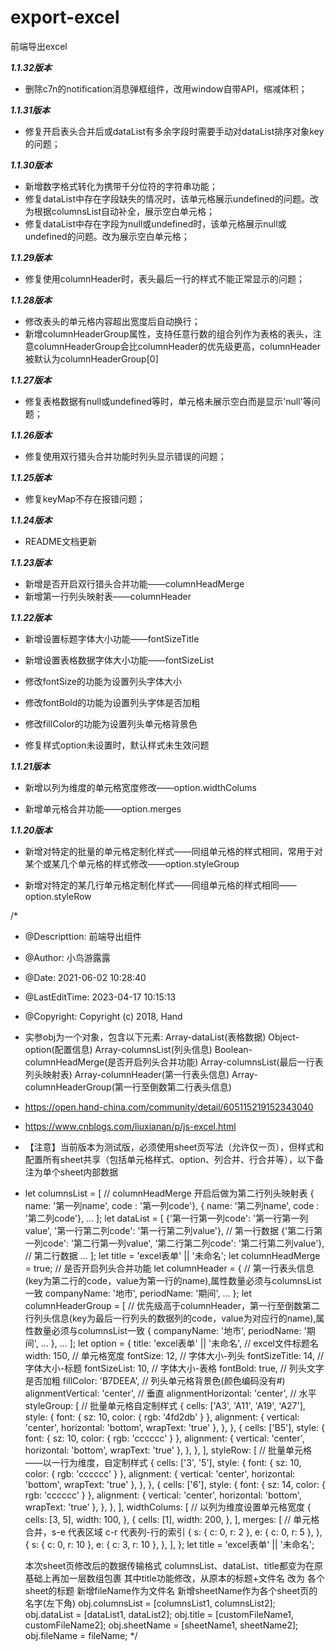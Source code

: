 # export-excel
前端导出excel

***1.1.32版本***

- 删除c7n的notification消息弹框组件，改用window自带API，缩减体积；

***1.1.31版本***

- 修复开启表头合并后或dataList有多余字段时需要手动对dataList排序对象key的问题；

***1.1.30版本***

- 新增数字格式转化为携带千分位符的字符串功能；
- 修复dataList中存在字段缺失的情况时，该单元格展示undefined的问题。改为根据columnsList自动补全，展示空白单元格；
- 修复dataList中存在字段为null或undefined时，该单元格展示null或undefined的问题。改为展示空白单元格；

***1.1.29版本***

- 修复使用columnHeader时，表头最后一行的样式不能正常显示的问题；

***1.1.28版本***

- 修改表头的单元格内容超出宽度后自动换行；
- 新增columnHeaderGroup属性，支持任意行数的组合列作为表格的表头，注意columnHeaderGroup会比columnHeader的优先级更高，columnHeader被默认为columnHeaderGroup[0]

***1.1.27版本***

- 修复表格数据有null或undefined等时，单元格未展示空白而是显示'null'等问题；

***1.1.26版本***

- 修复使用双行猎头合并功能时列头显示错误的问题；

***1.1.25版本***

- 修复keyMap不存在报错问题；


***1.1.24版本***

- README文档更新

***1.1.23版本***

- 新增是否开启双行猎头合并功能——columnHeadMerge
- 新增第一行列头映射表——columnHeader

***1.1.22版本***

- 新增设置标题字体大小功能——fontSizeTitle

- 新增设置表格数据字体大小功能——fontSizeList

- 修改fontSize的功能为设置列头字体大小

- 修改fontBold的功能为设置列头字体是否加粗

- 修改fillColor的功能为设置列头单元格背景色

- 修复样式option未设置时，默认样式未生效问题

***1.1.21版本***

- 新增以列为维度的单元格宽度修改——option.widthColums

- 新增单元格合并功能——option.merges

***1.1.20版本***

- 新增对特定的批量的单元格定制化样式——同组单元格的样式相同，常用于对某个或某几个单元格的样式修改——option.styleGroup

- 新增对特定的某几行单元格定制化样式——同组单元格的样式相同——option.styleRow

/*
 * @Descripttion: 前端导出组件
 * @Author: 小鸟游露露
 * @Date: 2021-06-02 10:28:40
 * @LastEditTime: 2023-04-17 10:15:13
 * @Copyright: Copyright (c) 2018, Hand
 * 实参obj为一个对象，包含以下元素: Array-dataList(表格数据)  Object-option(配置信息) Array-columnsList(列头信息) Boolean-columnHeadMerge(是否开启列头合并功能) Array-columnsList(最后一行表列头映射表)  Array-columnHeader(第一行表头信息) Array-columnHeaderGroup(第一行至倒数第二行表头信息)
 * https://open.hand-china.com/community/detail/605115219152343040
 * https://www.cnblogs.com/liuxianan/p/js-excel.html
 * 【注意】当前版本为测试版，必须使用sheet页写法（允许仅一页），但样式和配置所有sheet共享（包括单元格样式、option、列合并、行合并等），以下备注为单个sheet内部数据


 * let columnsList = [ // columnHeadMerge 开启后做为第二行列头映射表
      { name: '第一列name', code : '第一列code'},
      { name: '第二列name', code : '第二列code'},
      ...
    ];
    let dataList = [
        {'第一行第一列code': '第一行第一列value', '第一行第二列code': '第一行第二列value'}, // 第一行数据
        {'第二行第一列code': '第二行第一列value', '第二行第二列code': '第二行第二列value'}, // 第二行数据
        ...
    ];
    let title = 'excel表单' || '未命名';
    let columnHeadMerge = true; // 是否开启列头合并功能
    let columnHeader = { // 第一行表头信息(key为第二行的code，value为第一行的name),属性数量必须与columnsList一致
        companyName: '地市',
        periodName: '期间',
        ...
    };
    let columnHeaderGroup = [ // 优先级高于columnHeader，第一行至倒数第二行列头信息(key为最后一行列头的数据列的code，value为对应行的name),属性数量必须与columnsList一致
      {
        companyName: '地市',
        periodName: '期间',
        ...
      },
      ...
    ];
    let option = {
        title: 'excel表单' || '未命名', // excel文件标题名
        width: 150, // 单元格宽度
        fontSize: 12, // 字体大小-列头
        fontSizeTitle: 14, // 字体大小-标题
        fontSizeList: 10, // 字体大小-表格
        fontBold: true, // 列头文字是否加粗
        fillColor: 'B7DEEA', // 列头单元格背景色(颜色编码没有#)
        alignmentVertical: 'center', // 垂直
        alignmentHorizontal: 'center', // 水平
        styleGroup: [ // 批量单元格自定制样式
        {
          cells: ['A3', 'A11', 'A19', 'A27'],
          style: {
            font: { sz: 10, color: { rgb: '4fd2db' } },
            alignment: { vertical: 'center', horizontal: 'bottom', wrapText: 'true' },
          },
        },
        {
          cells: ['B5'],
          style: {
            font: { sz: 10, color: { rgb: 'cccccc' } },
            alignment: { vertical: 'center', horizontal: 'bottom', wrapText: 'true' },
          },
        },
      ],
      styleRow: [ // 批量单元格——以一行为维度，自定制样式
        {
          cells: ['3', '5'],
          style: {
            font: { sz: 10, color: { rgb: 'cccccc' } },
            alignment: { vertical: 'center', horizontal: 'bottom', wrapText: 'true' },
          },
        },
        {
          cells: ['6'],
          style: {
            font: { sz: 14, color: { rgb: 'cccccc' } },
            alignment: { vertical: 'center', horizontal: 'bottom', wrapText: 'true' },
          },
        },
      ],
      widthColums: [ // 以列为维度设置单元格宽度
        {
          cells: [3, 5],
          width: 100,
        },
        {
          cells: [1],
          width: 200,
        },
      ],
      merges: [ // 单元格合并，s-e 代表区域 c-r 代表列-行的索引
        {
          s: { c: 0, r: 2 },
          e: { c: 0, r: 5 },
        },
        {
          s: { c: 0, r: 10 },
          e: { c: 3, r: 10 },
        },
      ],
    };
    let title = 'excel表单' || '未命名';

    本次sheet页修改后的数据传输格式
    columnsList、dataList、title都变为在原基础上再加一层数组包裹
    其中title功能修改，从原本的标题+文件名 改为 各个sheet的标题
    新增fileName作为文件名
    新增sheetName作为各个sheet页的名字(左下角)
    obj.columnsList = [columnsList1, columnsList2];
    obj.dataList = [dataList1, dataList2];
    obj.title = [customFileName1, customFileName2];
    obj.sheetName = [sheetName1, sheetName2];
    obj.fileName = fileName;
 */
